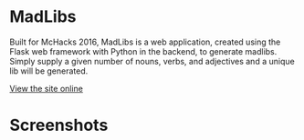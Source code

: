 # MadLibs

Built for McHacks 2016, MadLibs is a web application, created using the Flask web framework with Python in the backend, to generate madlibs. Simply supply a given number of nouns, verbs, and adjectives and a unique lib will be generated.

<a href="http://noober100.pythonanywhere.com/"> View the site online</a>

# Screenshots
<img source="http://puu.sh/nhiOg/fb13bd65f3.png" />


